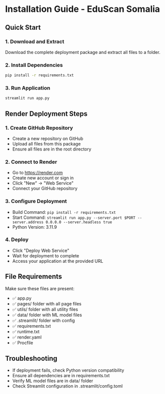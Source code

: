 # Installation Guide - EduScan Somalia

## Quick Start

### 1. Download and Extract
Download the complete deployment package and extract all files to a folder.

### 2. Install Dependencies
```bash
pip install -r requirements.txt
```

### 3. Run Application
```bash
streamlit run app.py
```

## Render Deployment Steps

### 1. Create GitHub Repository
- Create a new repository on GitHub
- Upload all files from this package
- Ensure all files are in the root directory

### 2. Connect to Render
- Go to https://render.com
- Create new account or sign in
- Click "New" → "Web Service"
- Connect your GitHub repository

### 3. Configure Deployment
- Build Command: `pip install -r requirements.txt`
- Start Command: `streamlit run app.py --server.port $PORT --server.address 0.0.0.0 --server.headless true`
- Python Version: 3.11.9

### 4. Deploy
- Click "Deploy Web Service"
- Wait for deployment to complete
- Access your application at the provided URL

## File Requirements
Make sure these files are present:
- ✅ app.py
- ✅ pages/ folder with all page files
- ✅ utils/ folder with all utility files
- ✅ data/ folder with ML model files
- ✅ .streamlit/ folder with config
- ✅ requirements.txt
- ✅ runtime.txt
- ✅ render.yaml
- ✅ Procfile

## Troubleshooting
- If deployment fails, check Python version compatibility
- Ensure all dependencies are in requirements.txt
- Verify ML model files are in data/ folder
- Check Streamlit configuration in .streamlit/config.toml